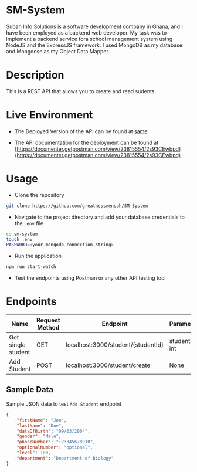 # SM-System
Subah Info Solutions is a software development company in Ghana, and I have been employed as a backend web developer. My task was to implement a backend service fora school management system using NodeJS and the ExpressJS framework. I used MongoDB as my database and Mongoose as my Object Data Mapper.

# Description
This is a REST API that allows you to create and read sudents.

# Live Environment

- The Deployed Version of the API can be found at [same](same)

- The API documentation for the deployment can be found at [https://documenter.getpostman.com/view/23815554/2s93CEwbpd](https://documenter.getpostman.com/view/23815554/2s93CEwbpd)

# Usage

- Clone the repository

```bash
git clone https://github.com/greatnessmensah/SM-System
```

- Navigate to the project directory and add your database credentials to the `.env` file

```bash
cd sm-system
touch .env
PASSWORD=<your_mongodb_connection_string>
```
- Run the application

```bash
npm run start-watch
```

- Test the endpoints using Postman or any other API testing tool

# Endpoints

| Name | Request Method | Endpoint | Parameters | Response code |
| --- | --- | --- | --- | --- |
| Get single student | GET | localhost:3000/student/{studentId} | studentId: int | 200 OK |
| Add Student | POST | localhost:3000/student/create | None | 201 Created |

## Sample Data

Sample JSON data to test `Add Student` endpoint

```json
{
    "firstName": "Jon",
    "lastName": "Doe",
    "dataOfBirth": "09/03/2004",
    "gender": "Male",
    "phoneNumber": "+23345678910",
    "optionalNumber": "optional",
    "level": 100,
    "department": "Department of Biology"
}
```














